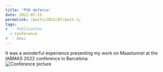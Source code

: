 ```yaml
---
title: 'PhD defence'
date: 2022-07-15
permalink: /posts/2022/07/post-1/
tags:
#  - Publication
  - Conference
#  - News
---
```


It was a wonderful experience presenting my work on Maastunnel at the IABMAS 2022 conference in Barcelona.  
![Conference picture](haocheng1995.github.io/images/3953273590_704e3899d5_m.jpg)
